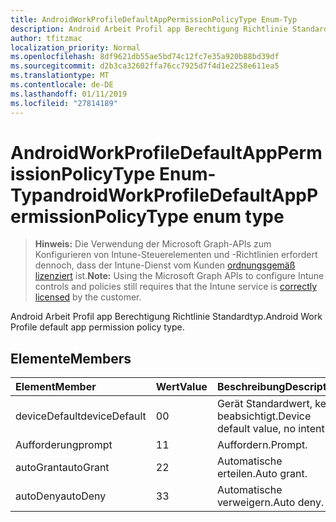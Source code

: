 ```yaml
---
title: AndroidWorkProfileDefaultAppPermissionPolicyType Enum-Typ
description: Android Arbeit Profil app Berechtigung Richtlinie Standardtyp.
author: tfitzmac
localization_priority: Normal
ms.openlocfilehash: 8df9621db55ae5bd74c12fc7e35a920b88bd39df
ms.sourcegitcommit: d2b3ca32602ffa76cc7925d7f4d1e2258e611ea5
ms.translationtype: MT
ms.contentlocale: de-DE
ms.lasthandoff: 01/11/2019
ms.locfileid: "27814189"
---
```

# <a name="androidworkprofiledefaultapppermissionpolicytype-enum-type"></a><span data-ttu-id="9a9c0-103">AndroidWorkProfileDefaultAppPermissionPolicyType Enum-Typ</span><span class="sxs-lookup"><span data-stu-id="9a9c0-103">androidWorkProfileDefaultAppPermissionPolicyType enum type</span></span>

> <span data-ttu-id="9a9c0-104">**Hinweis:** Die Verwendung der Microsoft Graph-APIs zum Konfigurieren von Intune-Steuerelementen und -Richtlinien erfordert dennoch, dass der Intune-Dienst vom Kunden [ordnungsgemäß lizenziert](https://go.microsoft.com/fwlink/?linkid=839381) ist.</span><span class="sxs-lookup"><span data-stu-id="9a9c0-104">**Note:** Using the Microsoft Graph APIs to configure Intune controls and policies still requires that the Intune service is [correctly licensed](https://go.microsoft.com/fwlink/?linkid=839381) by the customer.</span></span>

<span data-ttu-id="9a9c0-105">Android Arbeit Profil app Berechtigung Richtlinie Standardtyp.</span><span class="sxs-lookup"><span data-stu-id="9a9c0-105">Android Work Profile default app permission policy type.</span></span>
## <a name="members"></a><span data-ttu-id="9a9c0-106">Elemente</span><span class="sxs-lookup"><span data-stu-id="9a9c0-106">Members</span></span>
|<span data-ttu-id="9a9c0-107">Element</span><span class="sxs-lookup"><span data-stu-id="9a9c0-107">Member</span></span>|<span data-ttu-id="9a9c0-108">Wert</span><span class="sxs-lookup"><span data-stu-id="9a9c0-108">Value</span></span>|<span data-ttu-id="9a9c0-109">Beschreibung</span><span class="sxs-lookup"><span data-stu-id="9a9c0-109">Description</span></span>|
|:---|:---|:---|
|<span data-ttu-id="9a9c0-110">deviceDefault</span><span class="sxs-lookup"><span data-stu-id="9a9c0-110">deviceDefault</span></span>|<span data-ttu-id="9a9c0-111">0</span><span class="sxs-lookup"><span data-stu-id="9a9c0-111">0</span></span>|<span data-ttu-id="9a9c0-112">Gerät Standardwert, keine beabsichtigt.</span><span class="sxs-lookup"><span data-stu-id="9a9c0-112">Device default value, no intent.</span></span>|
|<span data-ttu-id="9a9c0-113">Aufforderung</span><span class="sxs-lookup"><span data-stu-id="9a9c0-113">prompt</span></span>|<span data-ttu-id="9a9c0-114">1</span><span class="sxs-lookup"><span data-stu-id="9a9c0-114">1</span></span>|<span data-ttu-id="9a9c0-115">Auffordern.</span><span class="sxs-lookup"><span data-stu-id="9a9c0-115">Prompt.</span></span>|
|<span data-ttu-id="9a9c0-116">autoGrant</span><span class="sxs-lookup"><span data-stu-id="9a9c0-116">autoGrant</span></span>|<span data-ttu-id="9a9c0-117">2</span><span class="sxs-lookup"><span data-stu-id="9a9c0-117">2</span></span>|<span data-ttu-id="9a9c0-118">Automatische erteilen.</span><span class="sxs-lookup"><span data-stu-id="9a9c0-118">Auto grant.</span></span>|
|<span data-ttu-id="9a9c0-119">autoDeny</span><span class="sxs-lookup"><span data-stu-id="9a9c0-119">autoDeny</span></span>|<span data-ttu-id="9a9c0-120">3</span><span class="sxs-lookup"><span data-stu-id="9a9c0-120">3</span></span>|<span data-ttu-id="9a9c0-121">Automatische verweigern.</span><span class="sxs-lookup"><span data-stu-id="9a9c0-121">Auto deny.</span></span>|



